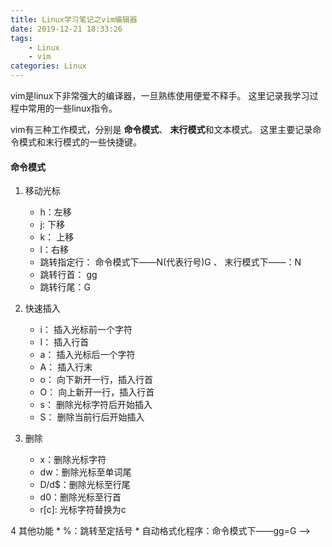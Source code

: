 ```yaml
---
title: Linux学习笔记之vim编辑器
date: 2019-12-21 18:33:26
tags:
    - Linux
    - vim
categories: Linux
---
```


vim是linux下非常强大的编译器，一旦熟练使用便爱不释手。
这里记录我学习过程中常用的一些linux指令。

vim有三种工作模式，分别是 **命令模式**、 **末行模式**和文本模式。
这里主要记录命令模式和末行模式的一些快捷键。

####  命令模式
1. 移动光标
    + h：左移
    + j: 下移
    + k： 上移
    + l：右移
    + 跳转指定行： 命令模式下——N(代表行号)G 、 末行模式下——：N
    + 跳转行首： gg
    + 跳转行尾：G

2. 快速插入
    * i： 插入光标前一个字符
    * I： 插入行首
    * a： 插入光标后一个字符
    * A： 插入行末
    * o： 向下新开一行，插入行首
    * O： 向上新开一行，插入行首
    * s： 删除光标字符后开始插入
    * S： 删除当前行后开始插入
3.  删除
    * x：删除光标字符
    * dw：删除光标至单词尾
    * D/d$：删除光标至行尾
    * d0：删除光标至行首
    * r[c]: 光标字符替换为c

4 其他功能
    * %：跳转至定括号
    * 自动格式化程序：命令模式下——gg=G -->